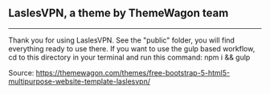 ## LaslesVPN, a theme by ThemeWagon team
---
Thank you for using LaslesVPN. See the "public" folder, you will find everything ready to use there. If you want to use the gulp based workflow, cd to this directory in your terminal and run this command: npm i && gulp

Source: https://themewagon.com/themes/free-bootstrap-5-html5-multipurpose-website-template-laslesvpn/